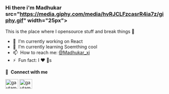 ### Hi there i'm Madhukar src="https://media.giphy.com/media/hvRJCLFzcasrR4ia7z/giphy.gif" width="25px"></a>

This is the place where I opensource stuff and break things :rofl:

- 🔭 &nbsp;I’m currently working on React
- 🌱 &nbsp;I’m currently learning Soemthing cool
- 📫 &nbsp;How to reach me: [@Madhukar_xi](https://www.instagram.com/madhukar_xi/)
- ⚡ &nbsp;Fun fact: I :heart: :dog:s

🔗 &nbsp;**Connect with me**

<a href="https://www.linkedin.com/in/madhukark" target="blank"><img align="center" src="https://raw.githubusercontent.com/rahuldkjain/github-profile-readme-generator/master/src/images/icons/Social/linked-in-alt.svg" alt="gautamkrishnar" height="30" width="40" /></a>
<a href="https://instagram.com/madhukar_xi" target="blank"><img align="center" src="https://raw.githubusercontent.com/rahuldkjain/github-profile-readme-generator/master/src/images/icons/Social/instagram.svg" alt="gautamkrishnar" height="30" width="40" /></a>
